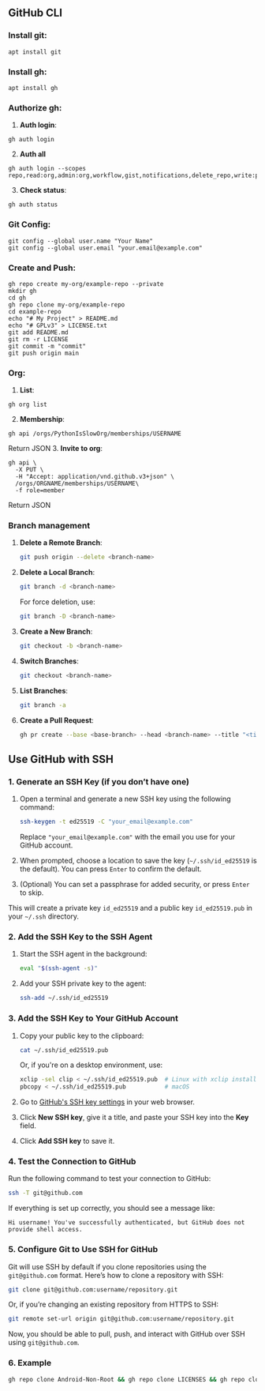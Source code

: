 ## GitHub CLI
### Install git:
```
apt install git
```
### Install gh:
```
apt install gh
```
### Authorize gh:
1. **Auth login**:
```
gh auth login
```
2. **Auth all**
```
gh auth login --scopes repo,read:org,admin:org,workflow,gist,notifications,delete_repo,write:packages,read:packages
```
3. **Check status**:
```
gh auth status
```
### Git Config:
```
git config --global user.name "Your Name"
git config --global user.email "your.email@example.com"
```
### Create and Push:
```
gh repo create my-org/example-repo --private
mkdir gh
cd gh
gh repo clone my-org/example-repo
cd example-repo
echo "# My Project" > README.md
echo "# GPLv3" > LICENSE.txt
git add README.md
git rm -r LICENSE
git commit -m "commit"
git push origin main
```
### Org:
1. **List**:
```
gh org list
```
2. **Membership**:
```
gh api /orgs/PythonIsSlowOrg/memberships/USERNAME
```
Return JSON
3. **Invite to org**:
```
gh api \
  -X PUT \
  -H "Accept: application/vnd.github.v3+json" \
  /orgs/ORGNAME/memberships/USERNAME\
  -f role=member
```
Return JSON
### Branch management
1. **Delete a Remote Branch**:
   ```sh
   git push origin --delete <branch-name>
   ```

2. **Delete a Local Branch**:
   ```sh
   git branch -d <branch-name>
   ```

   For force deletion, use:
   ```sh
   git branch -D <branch-name>
   ```

3. **Create a New Branch**:
   ```sh
   git checkout -b <branch-name>
   ```

4. **Switch Branches**:
   ```sh
   git checkout <branch-name>
   ```

5. **List Branches**:
   ```sh
   git branch -a
   ```

6. **Create a Pull Request**:
   ```sh
   gh pr create --base <base-branch> --head <branch-name> --title "<title>" --body "<description>"
   ```
## Use GitHub with SSH

### 1. Generate an SSH Key (if you don’t have one)
1. Open a terminal and generate a new SSH key using the following command:
   ```bash
   ssh-keygen -t ed25519 -C "your_email@example.com"
   ```
   Replace `"your_email@example.com"` with the email you use for your GitHub account.

2. When prompted, choose a location to save the key (`~/.ssh/id_ed25519` is the default). You can press `Enter` to confirm the default.

3. (Optional) You can set a passphrase for added security, or press `Enter` to skip.

This will create a private key `id_ed25519` and a public key `id_ed25519.pub` in your `~/.ssh` directory.

### 2. Add the SSH Key to the SSH Agent
1. Start the SSH agent in the background:
   ```bash
   eval "$(ssh-agent -s)"
   ```

2. Add your SSH private key to the agent:
   ```bash
   ssh-add ~/.ssh/id_ed25519
   ```

### 3. Add the SSH Key to Your GitHub Account
1. Copy your public key to the clipboard:
   ```bash
   cat ~/.ssh/id_ed25519.pub
   ```
   Or, if you're on a desktop environment, use:
   ```bash
   xclip -sel clip < ~/.ssh/id_ed25519.pub  # Linux with xclip installed
   pbcopy < ~/.ssh/id_ed25519.pub           # macOS
   ```

2. Go to [GitHub's SSH key settings](https://github.com/settings/keys) in your web browser.

3. Click **New SSH key**, give it a title, and paste your SSH key into the **Key** field.

4. Click **Add SSH key** to save it.

### 4. Test the Connection to GitHub
Run the following command to test your connection to GitHub:
```bash
ssh -T git@github.com
```
If everything is set up correctly, you should see a message like:
```
Hi username! You've successfully authenticated, but GitHub does not provide shell access.
```

### 5. Configure Git to Use SSH for GitHub
Git will use SSH by default if you clone repositories using the `git@github.com` format. Here’s how to clone a repository with SSH:
```bash
git clone git@github.com:username/repository.git
```

Or, if you’re changing an existing repository from HTTPS to SSH:
```bash
git remote set-url origin git@github.com:username/repository.git
```

Now, you should be able to pull, push, and interact with GitHub over SSH using `git@github.com`.

### 6. Example

```bash
gh repo clone Android-Non-Root && gh repo clone LICENSES && gh repo clone LaTeX-ToolKit && gh repo clone MarkdownToLatexConverter && gh repo clone Willie169 && gh repo clone Willie169.github.io && gh repo clone format-converter && gh repo clone github-link-converter-downloader && gh repo clone physics-patch && gh repo clone termux-sh && gh repo clone tmp && gh repo clone tw-gifted-k12-notes && gh repo clone ubuntu-setup-with-vnc-and-gpu && gh repo clone LeetCode && gh repo clone LinuxAndTermuxTips
```